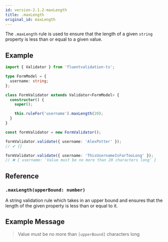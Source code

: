 ```yaml
---
id: version-2.1.2-maxLength
title: .maxLength
original_id: maxLength
---
```


The `.maxLength` rule is used to ensure that the length of a given `string` property is less than or equal to a given value.

## Example

```typescript
import { Validator } from 'fluentvalidation-ts';

type FormModel = {
  username: string;
};

class FormValidator extends Validator<FormModel> {
  constructor() {
    super();

    this.ruleFor('username').maxLength(20);
  }
}

const formValidator = new FormValidator();

formValidator.validate({ username: 'AlexPotter' });
// ✔ {}

formValidator.validate({ username: 'ThisUsernameIsFarTooLong' });
// ❌ { username: 'Value must be no more than 20 characters long' }
```

## Reference

### `.maxLength(upperBound: number)`

A string validation rule which takes in an upper bound and ensures that the length of the given property is less than or equal to it.

## Example Message

> Value must be no more than `[upperBound]` characters long
